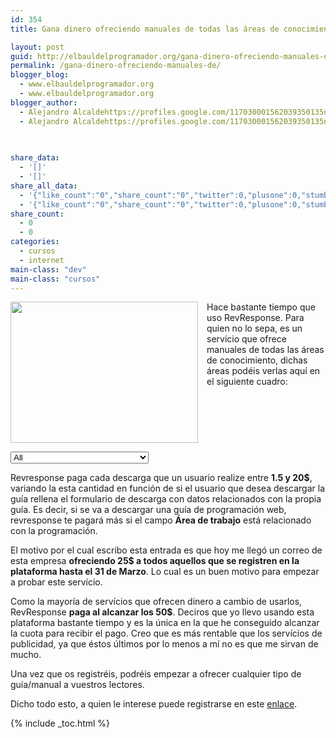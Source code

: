 ```yaml
---
id: 354
title: Gana dinero ofreciendo manuales de todas las áreas de conocimiento a tus lectores con RevResponse

layout: post
guid: http://elbauldelprogramador.org/gana-dinero-ofreciendo-manuales-de-todas-las-areas-de-conocimiento-a-tus-lectores-con-revresponse/
permalink: /gana-dinero-ofreciendo-manuales-de/
blogger_blog:
  - www.elbauldelprogramador.org
  - www.elbauldelprogramador.org
blogger_author:
  - Alejandro Alcaldehttps://profiles.google.com/117030001562039350135noreply@blogger.com
  - Alejandro Alcaldehttps://profiles.google.com/117030001562039350135noreply@blogger.com

  
  
share_data:
  - '[]'
  - '[]'
share_all_data:
  - '{"like_count":"0","share_count":"0","twitter":0,"plusone":0,"stumble":0,"pinit":0,"count":0,"time":1333551687}'
  - '{"like_count":"0","share_count":"0","twitter":0,"plusone":0,"stumble":0,"pinit":0,"count":0,"time":1333551687}'
share_count:
  - 0
  - 0
categories:
  - cursos
  - internet
main-class: "dev"
main-class: "cursos"
---
```

<div class="separator" style="clear: both; text-align: center;">
  <a href="https://1.bp.blogspot.com/-uMNh-u1Idaw/T13_vPpxViI/AAAAAAAACNs/7qxqEujKX6U/s1600/refer_badge.png" imageanchor="1" style="clear:left; float:left;margin-right:1em; margin-bottom:1em"><img border="0" height="226" width="300" src="https://1.bp.blogspot.com/-uMNh-u1Idaw/T13_vPpxViI/AAAAAAAACNs/7qxqEujKX6U/s400/refer_badge.png" /></a>
</div>

Hace bastante tiempo que uso RevResponse. Para quien no lo sepa, es un servício que ofrece manuales de todas las áreas de conocimiento, dichas áreas podéis verlas aquí en el siguiente cuadro:

<select><option selected="selected" value="a">All</option><option value="Ag">Agriculture</option><option value="Auto">Automotive</option><option value="Biop">Biotechnology & Pharmaceuticals</option><option value="Comp">Computers</option><option value="Cons">Construction</option><option value="Edu">Education</option><option value="Eng">Engineering</option><option value="Exec">Executive & Management</option><option value="Fi">Finance</option><option value="Foodb">Food & Beverage</option><option value="Govt">Government</option><option value="Heal">Healthcare</option><option value="Hr">Human Resources</option><option value="Ind">Industrial & Manufacturing</option><option value="Info">Information Technology</option><option value="Insur">Insurance</option><option value="Inet">Internet</option><option value="Infodm">IT &#8211; Data Management</option><option value="Infosec">IT &#8211; Security</option><option value="Infosoft">IT &#8211; Software & Development</option><option value="Infostor">IT &#8211; Storage</option><option value="Mech">Mechanical / Machine</option><option value="Mect">Meetings & Travel</option><option value="Media">Multimedia</option><option value="Net">Network / Communications</option><option value="Pur">Purchasing & Procurement</option><option value="Retl">Retail</option><option value="Sale">Sales & Marketing</option><option value="Small">Small & Medium Business</option><option value="Tele">Telecom & Wireless</option><option value="Trade">Trade/Professional Services</option><option value="Trans">Transportation & Logistics</option><option value="Util">Utility & Energy</option></select>

Revresponse paga cada descarga que un usuario realize entre **1.5 y 20$**, variando la esta cantidad en función de si el usuario que desea descargar la guía rellena el formulario de descarga con datos relacionados con la propia guía. Es decir, si se va a descargar una guía de programación web, revresponse te pagará más si el campo **Área de trabajo** está relacionado con la programación.

El motivo por el cual escribo esta entrada es que hoy me llegó un correo de esta empresa **ofreciendo 25$ a todos aquellos que se registren en la plataforma hasta el 31 de Marzo**. Lo cual es un buen motivo para empezar a probar este servício.

Como la mayoría de servícios que ofrecen dinero a cambio de usarlos, RevResponse **paga al alcanzar los 50$**. Deciros que yo llevo usando esta plataforma bastante tiempo y es la única en la que he conseguido alcanzar la cuota para recibir el pago. Creo que es más rentable que los servícios de publicidad, ya que éstos últimos por lo menos a mí no es que me sirvan de mucho.

Una vez que os registréis, podréis empezar a ofrecer cualquier tipo de guía/manual a vuestros lectores.

Dicho todo esto, a quien le interese puede registrarse en este [ enlace][1].



 [1]: http://www.revresponse.com/join.php/?refbrand=bashyc-blogspot&invcode=raf&page=referral-page

{% include _toc.html %}
